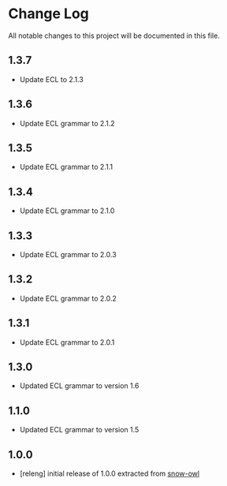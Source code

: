 # Change Log
All notable changes to this project will be documented in this file.

## 1.3.7
- Update ECL to 2.1.3

## 1.3.6
- Update ECL grammar to 2.1.2

## 1.3.5
- Update ECL grammar to 2.1.1

## 1.3.4
- Update ECL grammar to 2.1.0

## 1.3.3
- Update ECL grammar to 2.0.3

## 1.3.2
- Update ECL grammar to 2.0.2

## 1.3.1
- Update ECL grammar to 2.0.1

## 1.3.0
- Updated ECL grammar to version 1.6

## 1.1.0
- Updated ECL grammar to version 1.5

## 1.0.0
- [releng] initial release of 1.0.0 extracted from [snow-owl](https://github.com/b2ihealthcare/snow-owl)